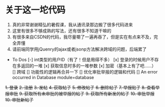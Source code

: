 # 关于这一坨代码

1. 真的非常谢谢精弘的暑假课，我从通讯录那边搬了很多代码进来
2. 这里有很多不够成熟的写法，还有很多不知道干嘛的
3. 有很多来自CSDN的代码，我尽量嚼了一遍再吞了，但是实在有点来不及，完全弄懂
4. 请前端同学用jQuenry的ajax或者jsonp方法解决跨域的问题，后端累了

- To Dos
[-] int类型的用户ID（有了！但是用得不多）
[x] 登录的时候用户不存在多返回的一堆
[x] 获取信息时多的一堆参数
[x] 加密（基本上有了吧……）
[] 跨域
[] 功能性的逻辑再合并一下
[] 优化审批举报的逻辑和代码
[] An error occurred in Database module=database

~~1. 登录~~
~~2. 注册~~
~~3. 发帖~~
~~4. 获取帖子~~
~~5. 修改帖子~~
~~6. 删除帖子~~
~~7. 举报贴子~~
~~8. 查看举报审批~~
~~9. 获取所有未审批的被举报的帖子~~
~~9. 获取所有新发的帖子~~
~~10. 审批举报~~
~~10. 审批新帖子~~

